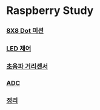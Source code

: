 # Raspberry Study

### [8X8 Dot 미션](https://github.com/rim0621/RobotSW/tree/master/Dot_mission)

### [LED 제어](https://github.com/rim0621/RobotSW/tree/master/LED_mission)

### [초음파 거리센서](https://github.com/rim0621/RobotSW/tree/master/DistanceSensor)
### [ADC](https://github.com/rim0621/RobotSW/tree/master/ADC)

### [정리](https://github.com/rim0621/RobotSW/tree/master/study)
